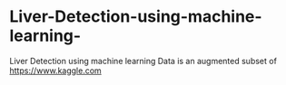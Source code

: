 # Liver-Detection-using-machine-learning-
Liver Detection using machine learning 
Data is an augmented subset of https://www.kaggle.com
